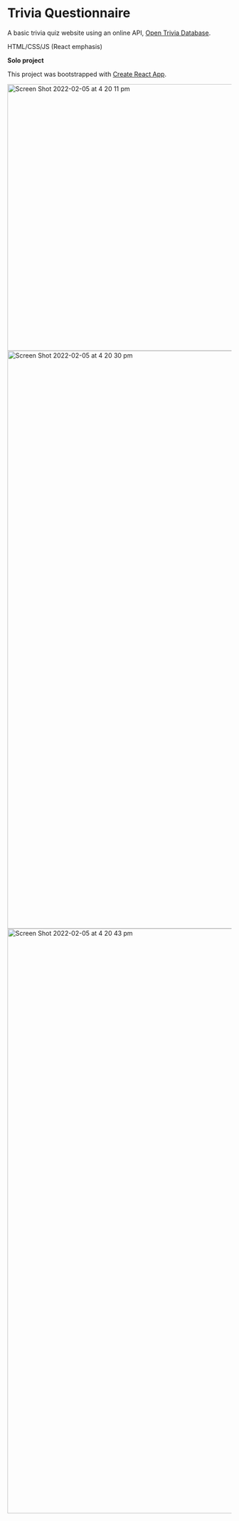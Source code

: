 # Trivia Questionnaire

A basic trivia quiz website using an online API, [Open Trivia Database](https://opentdb.com/).

HTML/CSS/JS (React emphasis)

**Solo project**

This project was bootstrapped with [Create React App](https://github.com/facebook/create-react-app).

<img width="600" alt="Screen Shot 2022-02-05 at 4 20 11 pm" src="https://user-images.githubusercontent.com/90999777/152629825-73c657ad-83a7-4f02-bd03-d742a1946431.png">

<img width="1300" alt="Screen Shot 2022-02-05 at 4 20 30 pm" src="https://user-images.githubusercontent.com/90999777/152629891-3a57d5d0-0b26-40cb-bef5-51a02be1207d.png">

<img width="1316" alt="Screen Shot 2022-02-05 at 4 20 43 pm" src="https://user-images.githubusercontent.com/90999777/152629831-a1f51ae1-5a8a-4763-b5fe-fe52683698b1.png">
